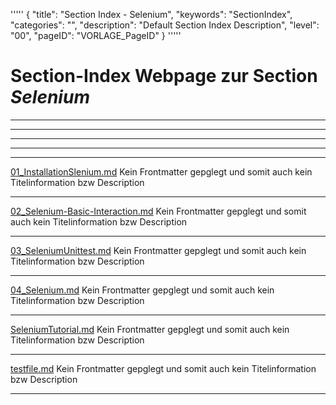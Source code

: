 '''''
{
"title": "Section Index - Selenium",
"keywords": "SectionIndex",
"categories": "",
"description": "Default Section Index Description",
"level": "00",
"pageID": "VORLAGE_PageID"
}
'''''


<h1>Section-Index Webpage zur Section <i>Selenium</i></h1>

<hr><hr><hr><hr><hr>


[01_InstallationSlenium.md](C:/DocTool/output/Docus/Informatik/Programmieren/Python/Bibliotheken/Selenium/01_InstallationSlenium.md)
Kein Frontmatter gepglegt und somit auch kein Titelinformation bzw Description<hr>


[02_Selenium-Basic-Interaction.md](C:/DocTool/output/Docus/Informatik/Programmieren/Python/Bibliotheken/Selenium/02_Selenium-Basic-Interaction.md)
Kein Frontmatter gepglegt und somit auch kein Titelinformation bzw Description<hr>


[03_SeleniumUnittest.md](C:/DocTool/output/Docus/Informatik/Programmieren/Python/Bibliotheken/Selenium/03_SeleniumUnittest.md)
Kein Frontmatter gepglegt und somit auch kein Titelinformation bzw Description<hr>


[04_Selenium.md](C:/DocTool/output/Docus/Informatik/Programmieren/Python/Bibliotheken/Selenium/04_Selenium.md)
Kein Frontmatter gepglegt und somit auch kein Titelinformation bzw Description<hr>


[SeleniumTutorial.md](C:/DocTool/output/Docus/Informatik/Programmieren/Python/Bibliotheken/Selenium/SeleniumTutorial.md)
Kein Frontmatter gepglegt und somit auch kein Titelinformation bzw Description<hr>


[testfile.md](C:/DocTool/output/Docus/Informatik/Programmieren/Python/Bibliotheken/Selenium/testfile.md)
Kein Frontmatter gepglegt und somit auch kein Titelinformation bzw Description<hr>